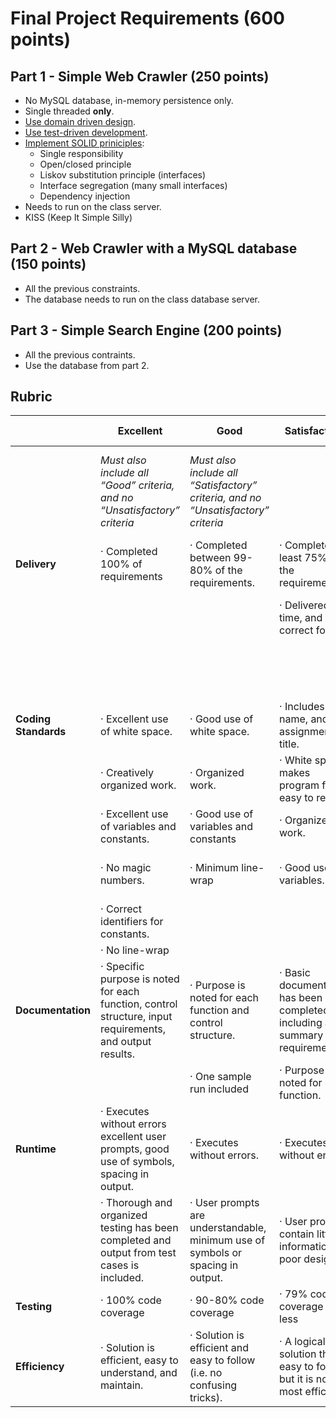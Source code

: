 # Final Project Requirements (600 points)

## Part 1 - Simple Web Crawler (250 points)

- No MySQL database, in-memory persistence only.
- Single threaded **only**.
- [Use domain driven design](https://en.wikipedia.org/wiki/Domain-driven_design).
- [Use test-driven development](https://en.wikipedia.org/wiki/Test-driven_development).
- [Implement SOLID priniciples](https://en.wikipedia.org/wiki/SOLID):
    - Single responsibility
    - Open/closed principle
    - Liskov substitution principle (interfaces)
    - Interface segregation (many small interfaces)
    - Dependency injection
- Needs to run on the class server.
- KISS (Keep It Simple Silly)

## Part 2 - Web Crawler with a MySQL database (150 points)

- All the previous constraints.
- The database needs to run on the class database server.

## Part 3 - Simple Search Engine (200 points)

- All the previous contraints.
- Use the database from part 2.

## Rubric

|                  | Excellent                                                                                                    | Good                                                                               | Satisfactory                                                                     | Unsatisfactory [-100%]                                                                                                |
|------------------|--------------------------------------------------------------------------------------------------------------|------------------------------------------------------------------------------------|----------------------------------------------------------------------------------|-----------------------------------------------------------------------------------------------------------------------|
|                  | *Must also include all “Good” criteria, and no “Unsatisfactory” criteria*                                      | *Must also include all “Satisfactory” criteria, and no “Unsatisfactory” criteria*    |                                                                                  | *Note: Any Unsatisfactory criteria will result in a zero grade for the assignment, and no further grading will be done.* |
| **Delivery**     | ·    Completed 100% of requirements                                                                          | ·    Completed between 99-80% of the requirements.                                 | ·    Completed at least 75% of the requirements.                                 | ·    Completed less than 75% of the requirements.                                                                     |
|                  |                                                                                                              |                                                                                    | ·    Delivered on time, and in correct format.                                   | ·    Not delivered on time or not in correct format (disk, email, Canvas, printout etc.)                              |
|                  |                                                                                                              |                                                                                    |                                                                                  | ·    Does not comply with requirements (does something other than requirements).                                      |
| **Coding Standards** | ·    Excellent use of white space.                                                                           | ·    Good use of white space.                                                      | ·    Includes name, and assignment title.                                        | ·    No programmer name included                                                                                      |
|                  | ·    Creatively organized work.                                                                              | ·    Organized work.                                                               | ·    White space makes program fairly easy to read.                              | ·    Poor use of white space (indentation, blank lines) making code hard to read.                                     |
|                  | ·    Excellent use of variables and constants.                                                               | ·    Good use of variables and constants                                           | ·    Organized work.                                                             | ·    Disorganized and messy                                                                                           |
|                  | ·    No magic numbers.                                                                                       | ·    Minimum line-wrap                                                             | ·    Good  use of variables.                                                     | ·    Uses global variable(s), goto/continue/exit/break (except in switch).                                            |
|                  | ·    Correct identifiers for constants.                                                                      |                                                                                    |                                                                                  | ·    Ambiguous identifiers.                                                                                           |
|                  | ·    No line-wrap                                                                                            |                                                                                    |                                                                                  |                                                                                                                       |
| **Documentation**    | ·    Specific purpose is noted for each function, control structure, input requirements, and output results. | ·    Purpose is noted for each function and control structure.                     | ·    Basic documentation has been completed including a summary of requirements. | ·    No documentation included.                                                                                       |
|                  |                                                                                                              | ·    One sample run included                                                       | ·    Purpose is noted for each function.                                         |                                                                                                                       |
| **Runtime**          | ·    Executes without errors excellent user prompts, good use of symbols, spacing in output.                 | ·    Executes without errors.                                                      | ·    Executes without errors.                                                    | ·    Does not execute due to syntax errors.                                                                           |
|                  | ·    Thorough and organized testing has been completed and output from test cases is included.               | ·    User prompts are understandable, minimum use of symbols or spacing in output. | ·    User prompts contain little information, poor design.                       | ·    Does not execute due to runtime errors (endless loop, crashes etc.)                                              |
| **Testing**          | · 100% code coverage                                                                                         | · 90-80% code coverage                                                             | · 79% code coverage or less                                                      |                                                                                                                       |
| **Efficiency**       | ·    Solution is efficient, easy to understand, and maintain.                                                | ·    Solution is efficient and easy to follow (i.e. no confusing tricks).          | ·    A logical solution that is easy to follow but it is not the most efficient. | ·    A difficult and inefficient solution.                                                                            |
